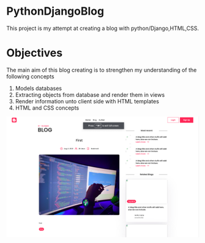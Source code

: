# PythonDjangoBlog

This project is my attempt at creating a blog with python/Django,HTML,CSS.

# Objectives

The main aim of this blog creating is to strengthen my understanding of the following concepts

1. Models databases
2. Extracting objects from database and render them in views
3. Render information unto client side with HTML templates
4. HTML and CSS concepts

![picture](/screenshots/blog.png)

